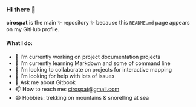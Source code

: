 ### Hi there 👋


**cirospat** is the main ✨ repository ✨  because this `README.md` page appears on my GitHub profile.

#### What I do:

- 🔭 I’m currently working on project documentation projects
- 🌱 I’m currently learning Markdown and some of command line
- 👯 I’m looking to collaborate on projects for interactive mapping
- 🤔 I’m looking for help with lots of issues
- 💬 Ask me about Gitbook
- 📫 How to reach me: cirospat@gmail.com
- 😄 Hobbies: trekking on mountains & snorelling at sea

